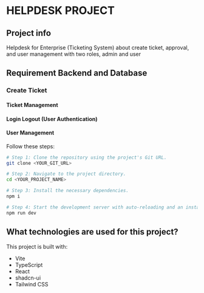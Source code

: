 # HELPDESK PROJECT

## Project info
Helpdesk for Enterprise (Ticketing System) about create ticket, approval, and user management with two roles, admin and user

## Requirement Backend and Database
### Create Ticket
#### Ticket Management
#### Login Logout (User Authentication)
#### User Management


Follow these steps:

```sh
# Step 1: Clone the repository using the project's Git URL.
git clone <YOUR_GIT_URL>

# Step 2: Navigate to the project directory.
cd <YOUR_PROJECT_NAME>

# Step 3: Install the necessary dependencies.
npm i

# Step 4: Start the development server with auto-reloading and an instant preview.
npm run dev
```


## What technologies are used for this project?

This project is built with:

- Vite
- TypeScript
- React
- shadcn-ui
- Tailwind CSS
